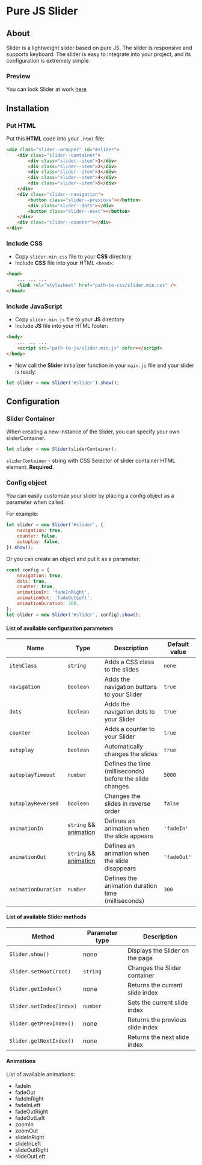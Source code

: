 # Pure JS Slider

## About

Slider is a lightweight slider based on pure JS. The slider is responsive and supports keyboard. The slider is easy to integrate into your project, and its configuration is extremely simple.

### Preview

You can look Slider at work [here](https://quetan.github.io/Slider/index.html)

## Installation

### Put HTML

Put this **HTML** code into your `.html` file:

```html
<div class="slider--wrapper" id="#slider">
	<div class="slider--container">
		<div class="slider--item">1</div>
		<div class="slider--item">2</div>
		<div class="slider--item">3</div>
		<div class="slider--item">4</div>
		<div class="slider--item">5</div>
	</div>
	<div class="slider--navigation">
		<button class="slider--previous"></button>
		<div class="slider--dots"></div>
		<button class="slider--next"></button>
	</div>
	<div class="slider--counter"></div>
</div>
```

### Include CSS

- Copy `slider.min.css` file to your **CSS** directory
- Include **CSS** file into your HTML `<head>`: <br>

```html
<head>
	... ... ...
	<link rel="stylesheet" href="path-to-css/slider.min.css" />
</head>
```

### Include JavaScript

- Copy `slider.min.js` file to your **JS** directory
- Include **JS** file into your HTML footer: <br>

```html
<body>
	... ... ...
	<script src="path-to-js/slider.min.js" defer></script>
</body>
```

- Now call the **Slider** initializer function in your `main.js` file and your slider is ready: <br>

```javascript
let slider = new Slider('#slider').show();
```

## Configuration

### Slider Container

When creating a new instance of the Slider, you can specify your own sliderContainer.

```javascript
let slider = new Slider(sliderContainer);
```

`sliderContainer` - string with CSS Selector of slider container HTML element. **Required**.

### Config object

You can easily customize your slider by placing a config object as a parameter when called.

For example:

```javascript
let slider = new Slider('#slider', {
	navigation: true,
	counter: false,
	autoplay: false,
}).show();
```

Or you can create an object and put it as a parameter:

```javascript
const config = {
	navigation: true,
	dots: true,
	counter: true,
	animationIn: 'fadeInRight',
	animationOut: 'fadeOutLeft',
	animationDuration: 300,
};
let slider = new Slider('#slider', config).show();
```

#### List of available configuration parameters

| Name                | Type                                 | Description                                              | Default value |
| ------------------- | ------------------------------------ | -------------------------------------------------------- | ------------- |
| `itemClass`         | `string`                             | Adds a CSS class to the slides                           | `none`        |
| `navigation`        | `boolean`                            | Adds the navigation buttons to your Slider               | `true`        |
| `dots`              | `boolean`                            | Adds the navigation dots to your Slider                  | `true`        |
| `counter`           | `boolean`                            | Adds a counter to your Slider                            | `true`        |
| `autoplay`          | `boolean`                            | Automatically changes the slides                         | `true`        |
| `autoplayTimeout`   | `number`                             | Defines the time (milliseconds) before the slide changes | `5000`        |
| `autoplayReversed`  | `boolean`                            | Changes the slides in reverse order                      | `false`       |
| `animationIn`       | `string` && [animation](#Animations) | Defines an animation when the slide appears              | `'fadeIn'`    |
| `animationOut`      | `string` && [animation](#Animations) | Defines an animation when the slide disappears           | `'fadeOut'`   |
| `animationDuration` | `number`                             | Defines the animation duration time (milliseconds)       | `300`         |

#### List of available Slider methods

| Method                   | Parameter type | Description                      |
| ------------------------ | -------------- | -------------------------------- |
| `Slider.show()`          | none           | Displays the Slider on the page  |
| `Slider.setRoot(root)`   | `string`       | Changes the Slider container     |
| `Slider.getIndex()`      | none           | Returns the current slide index  |
| `Slider.setIndex(index)` | `number`       | Sets the current slide index     |
| `Slider.getPrevIndex()`  | none           | Returns the previous slide index |
| `Slider.getNextIndex()`  | none           | Returns the next slide index     |

#### Animations

List of available animations:

- fadeIn
- fadeOut
- fadeInRight
- fadeInLeft
- fadeOutRight
- fadeOutLeft
- zoomIn
- zoomOut
- slideInRight
- slideInLeft
- slideOutRight
- slideOutLeft
